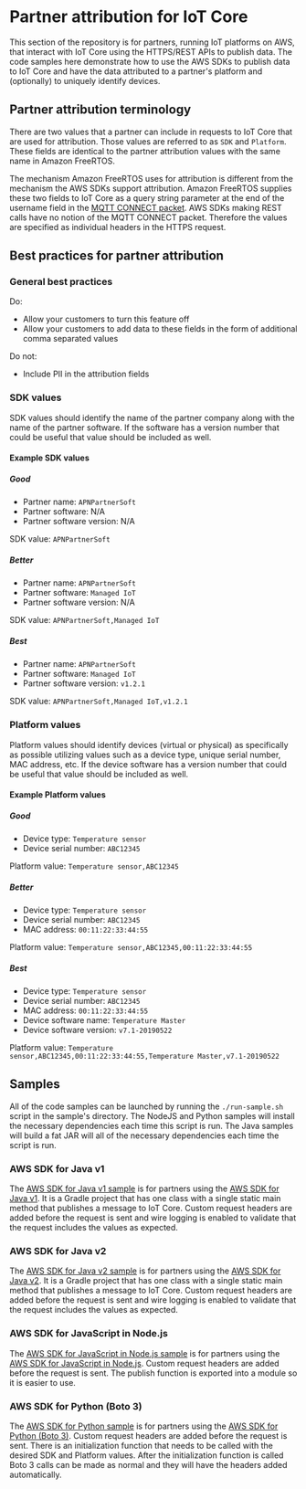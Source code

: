 # Partner attribution for IoT Core

This section of the repository is for partners, running IoT platforms on AWS, that interact with IoT Core using the HTTPS/REST APIs to publish data. The code samples here demonstrate how to use the AWS SDKs to publish data to IoT Core and have the data attributed to a partner's platform and (optionally) to uniquely identify devices.

<!-- toc -->

## Partner attribution terminology

There are two values that a partner can include in requests to IoT Core that are used for attribution. Those values are referred to as `SDK` and `Platform`. These fields are identical to the partner attribution values with the same name in Amazon FreeRTOS.

The mechanism Amazon FreeRTOS uses for attribution is different from the mechanism the AWS SDKs support attribution. Amazon FreeRTOS supplies these two fields to IoT Core as a query string parameter at the end of the username field in the [MQTT CONNECT packet](http://docs.oasis-open.org/mqtt/mqtt/v3.1.1/os/mqtt-v3.1.1-os.html#_Toc398718028). AWS SDKs making REST calls have no notion of the MQTT CONNECT packet. Therefore the values are specified as individual headers in the HTTPS request.

## Best practices for partner attribution

### General best practices

Do:
- Allow your customers to turn this feature off
- Allow your customers to add data to these fields in the form of additional comma separated values

Do not:
- Include PII in the attribution fields

### SDK values

SDK values should identify the name of the partner company along with the name of the partner software. If the software has a version number that could be useful that value should be included as well.

#### Example SDK values

##### Good

- Partner name: `APNPartnerSoft`
- Partner software: N/A
- Partner software version: N/A

SDK value: `APNPartnerSoft`

##### Better

- Partner name: `APNPartnerSoft`
- Partner software: `Managed IoT`
- Partner software version: N/A

SDK value: `APNPartnerSoft,Managed IoT`

##### Best

- Partner name: `APNPartnerSoft`
- Partner software: `Managed IoT`
- Partner software version: `v1.2.1`

SDK value: `APNPartnerSoft,Managed IoT,v1.2.1`

### Platform values

Platform values should identify devices (virtual or physical) as specifically as possible utilizing values such as a device type, unique serial number, MAC address, etc. If the device software has a version number that could be useful that value should be included as well.

#### Example Platform values

##### Good

- Device type: `Temperature sensor`
- Device serial number: `ABC12345`

Platform value: `Temperature sensor,ABC12345`

##### Better

- Device type: `Temperature sensor`
- Device serial number: `ABC12345`
- MAC address: `00:11:22:33:44:55`

Platform value: `Temperature sensor,ABC12345,00:11:22:33:44:55`

##### Best

- Device type: `Temperature sensor`
- Device serial number: `ABC12345`
- MAC address: `00:11:22:33:44:55`
- Device software name: `Temperature Master`
- Device software version: `v7.1-20190522`

Platform value: `Temperature sensor,ABC12345,00:11:22:33:44:55,Temperature Master,v7.1-20190522`

## Samples 

All of the code samples can be launched by running the `./run-sample.sh` script in the sample's directory. The NodeJS and Python samples will install the necessary dependencies each time this script is run. The Java samples will build a fat JAR will all of the necessary dependencies each time the script is run.

### AWS SDK for Java v1

The [AWS SDK for Java v1 sample](./java-v1-sdk) is for partners using the [AWS SDK for Java v1](https://github.com/aws/aws-sdk-java). It is a Gradle project that has one class with a single static main method that publishes a message to IoT Core. Custom request headers are added before the request is sent and wire logging is enabled to validate that the request includes the values as expected.

### AWS SDK for Java v2

The [AWS SDK for Java v2 sample](./java-v2-sdk) is for partners using the [AWS SDK for Java v2](https://github.com/aws/aws-sdk-java-v2). It is a Gradle project that has one class with a single static main method that publishes a message to IoT Core. Custom request headers are added before the request is sent and wire logging is enabled to validate that the request includes the values as expected.

### AWS SDK for JavaScript in Node.js

The [AWS SDK for JavaScript in Node.js sample](./nodejs) is for partners using the [AWS SDK for JavaScript in Node.js](https://github.com/aws/aws-sdk-js). Custom request headers are added before the request is sent. The publish function is exported into a module so it is easier to use.

### AWS SDK for Python (Boto 3)

The [AWS SDK for Python sample](./python) is for partners using the [AWS SDK for Python (Boto 3)](https://github.com/boto/boto3). Custom request headers are added before the request is sent. There is an initialization function that needs to be called with the desired SDK and Platform values. After the initialization function is called Boto 3 calls can be made as normal and they will have the headers added automatically.
